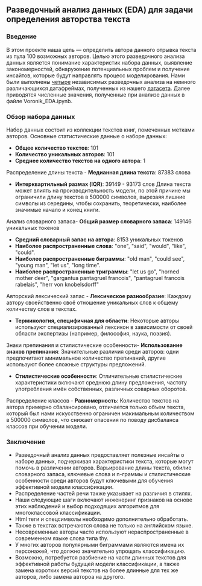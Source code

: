 ## Разведочный анализ данных (EDA) для задачи определения авторства текста
### Введение
В этом проекте наша цель — определить автора данного отрывка текста из пула 100 возможных авторов.
Целью этого разведочного анализа данных является понимание характеристик набора данных, выявление закономерностей, 
обнаружение потенциальных проблем и получение инсайтов, которые будут направлять процесс моделирования.
Нами были выполнены [четыре](https://github.com/Difraya/hse_nlp_project/tree/main/EDA) независимых разведочных анализа на немного различающихся датафреймах, полученных из нашего [датасета](https://www.kaggle.com/datasets/vorvit/books-eng).
Далее приводятся численные значения, полученные при анализе данных в файле Voronik_EDA.ipynb.

### Обзор набора данных
Набор данных состоит из коллекции текстов книг, помеченных метками авторов. Основные статистические данные о наборе данных:

- **Общее количество текстов**: 101
- **Количество уникальных авторов**: 101
- **Среднее количество текстов на одного автора**: 1

Распределение длины текста - **Медианная длина текста**: 87383 слова
- **Интерквартильный размах (IQR)**: 39149 - 93173 слов
Длина текста может влиять на производительность модели, по этой причине мы ограничили длину текстов в 500000 символов,
вырезаяя лишние символы из середины, чтобы сохранить, теоретически, наиболее значимые начало и конец книги.

Анализ словарного запаса- **Общий размер словарного запаса**: 149146 уникальных токенов
- **Средний словарный запас на автора**: 8153 уникальных токенов
- **Наиболее распространенные слова**: "one", "said", "would", "like", "could".
- **Наиболее распространенные биграммы**: "old man", "could see", "young man", "let us", "long time".
- **Наиболее распространенные триграммы**: "let us go", "horned mother deer", "gargantua pantagruel francois",
"pantagruel francois rabelais", "herr von knobelsdorff"

Авторский лексический запас - **Лексическое разнообразие**: Каждому автору своейственно своё отношение уникальных слов к общему количеству слов в текстах.
- **Терминология, специфичная для области**: Некоторые авторы используют специализированный лексикон в зависимости от своей области
экспертизы (например, философия, наука, поэзия).

Знаки препинания и стилистические особенности- **Использование знаков препинания**: Значительные различия среди авторов: одни
предпочитают минимальное количество препинаний, другие используют более сложные структуры предложений.
- **Стилистические особенности**: Отличительные стилистические характеристики включают среднюю длину предложения,
частоту употребления имён собственных, различных соварных оборотов.

Распределение классов - **Равномерность**: Количество текстов на автора примерно сбалансировано,
отличается только объем текста, который был нами искусственно ограничен макимальным количеством в 500000 символов,
что снижает опасения по поводу дисбаланса классов при обучении модели.

### Заключение
- Разведочный анализ данных предоставляет полезные инсайты о наборе данных, подчеркивая характеристики текста,
которые могут помочь в различении авторов. Варьирование длины текста, обилие словарного запаса, ключевые слова и n-граммы и
стилистические особенности среди авторов будут ключевыми для обучения эффективной модели классификации.
- Распределение частей речи также указывает на различия в стилях.
- Наши следующие шаги включают инженеринг признаков на основе этих наблюдений и выбор подходящих алгоритмов для многоклассовой классификации.
- Html теги и спецсимволы необходимо дополнительно обработать.
- Также в текстах встречаются слова не только на английском языке.
- Несовременные авторы часто используют нераспространенные в современном языке слова типа thy.
- У многих авторов популярными биграммами являются имена их персонажей, что должно значительно упрощать классификацию.
- Возможно, потребуется разбиение на части длинных текстов для эффективной работы будущей модели классификации, а также замена коротких версий текстов на более длинные для тех же авторов, либо замена автороа на другого.

